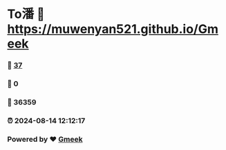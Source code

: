 # To潘 :link: https://muwenyan521.github.io/Gmeek 
### :page_facing_up: [37](https://muwenyan521.github.io/Gmeek/tag.html) 
### :speech_balloon: 0 
### :hibiscus: 36359 
### :alarm_clock: 2024-08-14 12:12:17 
### Powered by :heart: [Gmeek](https://github.com/Meekdai/Gmeek)
